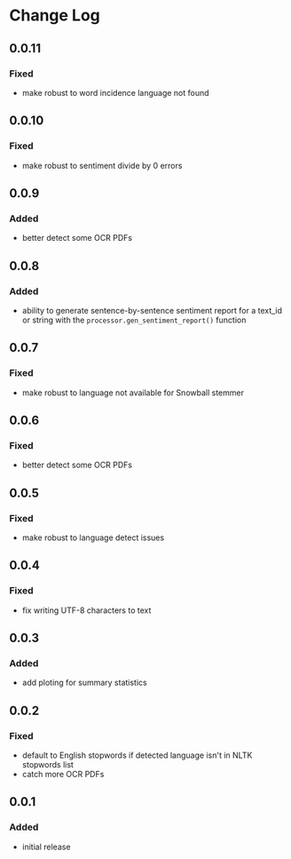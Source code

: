 
# Change Log

## 0.0.11

### Fixed
* make robust to word incidence language not found

## 0.0.10

### Fixed
* make robust to sentiment divide by 0 errors

## 0.0.9

### Added
* better detect some OCR PDFs

## 0.0.8

### Added
* ability to generate sentence-by-sentence sentiment report for a text_id or string with the `processor.gen_sentiment_report()` function

## 0.0.7

### Fixed
* make robust to language not available for Snowball stemmer

## 0.0.6

### Fixed
* better detect some OCR PDFs

## 0.0.5

### Fixed
* make robust to language detect issues

## 0.0.4

### Fixed
* fix writing UTF-8 characters to text

## 0.0.3

### Added
* add ploting for summary statistics

## 0.0.2

### Fixed
* default to English stopwords if detected language isn't in NLTK stopwords list
* catch more OCR PDFs

## 0.0.1

### Added
* initial release
